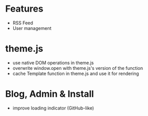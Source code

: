 # Features

- RSS Feed
- User management

# theme.js

- use native DOM operations in theme.js
- overwrite window.open with theme.js's version of the function
- cache Template function in theme.js and use it for rendering

# Blog, Admin & Install

- improve loading indicator (GitHub-like)




